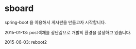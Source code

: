 sboard
======

spring-boot 을 이용해서 게시판을 만들고자 시작합니다.

2015-01-13: post객체를 장난감으로 개발의 환경을 설정하고 있습니다.

2015-06-03: reboot2
